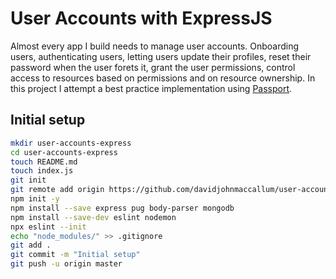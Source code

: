 # User Accounts with ExpressJS

Almost every app I build needs to manage user accounts. Onboarding users, authenticating users, letting users update their profiles, reset their password when the user forets it, grant the user permissions, control access to resources based on permissions and on resource ownership. In this project I attempt a best practice implementation using [Passport](http://www.passportjs.org/).

## Initial setup

```sh
mkdir user-accounts-express
cd user-accounts-express
touch README.md
touch index.js
git init
git remote add origin https://github.com/davidjohnmaccallum/user-accounts-express.git
npm init -y
npm install --save express pug body-parser mongodb
npm install --save-dev eslint nodemon
npx eslint --init
echo "node_modules/" >> .gitignore
git add .
git commit -m "Initial setup"
git push -u origin master
```
